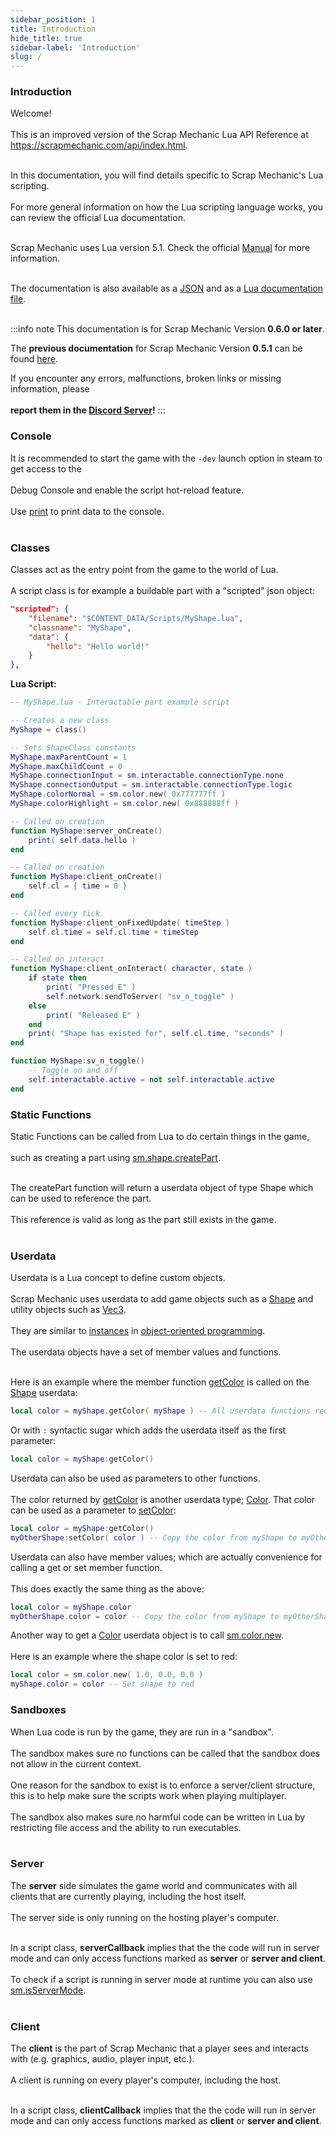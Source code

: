 ```yaml
---
sidebar_position: 1
title: Introduction
hide_title: true
sidebar-label: 'Introduction'
slug: /
---
```


### Introduction

Welcome! <br></br>
This is an improved version of the Scrap Mechanic Lua API Reference at https://scrapmechanic.com/api/index.html. <br></br>

In this documentation, you will find details specific to Scrap Mechanic's Lua scripting. <br></br>
For more general information on how the Lua scripting language works, you can review the official Lua documentation. <br></br>

Scrap Mechanic uses Lua version 5.1. Check the official [Manual](https://www.lua.org/manual/5.1/) for more information. <br></br>

The documentation is also available as a [JSON](/files/api_json.zip) and as a [Lua documentation file](/files/api_lua.zip). <br></br>

:::info note
This documentation is for Scrap Mechanic Version <strong>0.6.0 or later</strong>.

The <strong>previous documentation</strong> for Scrap Mechanic Version <strong>0.5.1</strong> can be found [here](https://scrapmechanictools.com/archive/Lua_051/).

If you encounter any errors, malfunctions, broken links or missing information, please <br></br>
**report them in the [Discord Server](https://discord.gg/2eACct5FDm)!**
:::

### Console

It is recommended to start the game with the <code>-dev</code> launch option in steam to get access to the <br></br>
Debug Console and enable the script hot-reload feature. <br></br>
Use [print](/lua/Game-Script-Environment/Static-Functions/Global#print) to print data to the console. <br></br>

### Classes

Classes act as the entry point from the game to the world of Lua. <br></br>
A script class is for example a buildable part with a "scripted" json object:
```json
"scripted": {
	"filename": "$CONTENT_DATA/Scripts/MyShape.lua",
	"classname": "MyShape",
	"data": {
		"hello": "Hello world!"
	}
},
```
<strong>Lua Script:</strong>

```lua
-- MyShape.lua - Interactable part example script

-- Creates a new class
MyShape = class()

-- Sets ShapeClass constants
MyShape.maxParentCount = 1
MyShape.maxChildCount = 0
MyShape.connectionInput = sm.interactable.connectionType.none
MyShape.connectionOutput = sm.interactable.connectionType.logic
MyShape.colorNormal = sm.color.new( 0x777777ff )
MyShape.colorHighlight = sm.color.new( 0x888888ff )

-- Called on creation
function MyShape:server_onCreate()
	print( self.data.hello )
end

-- Called on creation
function MyShape:client_onCreate()
	self.cl = { time = 0 }
end

-- Called every tick
function MyShape:client_onFixedUpdate( timeStep )
	self.cl.time = self.cl.time + timeStep
end

-- Called on interact
function MyShape:client_onInteract( character, state )
	if state then
		print( "Pressed E" )
		self.network:sendToServer( "sv_n_toggle" )
	else
		print( "Released E" )
	end
	print( "Shape has existed for", self.cl.time, "seconds" )
end

function MyShape:sv_n_toggle() 
	-- Toggle on and off
	self.interactable.active = not self.interactable.active
end
```
### Static Functions

Static Functions can be called from Lua to do certain things in the game, <br></br>
such as creating a part using [sm.shape.createPart](/lua/Game-Script-Environment/Static-Functions/sm.shape#createpart). <br></br>

The createPart function will return a userdata object of type Shape which can be used to reference the part. <br></br>
This reference is valid as long as the part still exists in the game. <br></br>

### Userdata

Userdata is a Lua concept to define custom objects. <br></br>
Scrap Mechanic uses userdata to add game objects such as a [Shape](/lua/Game-Script-Environment/Userdata/Shape) and utility objects such as [Vec3](/lua/Game-Script-Environment/Userdata/Vec3). <br></br>
They are similar to [instances](https://en.wikipedia.org/wiki/Instance_(computer_science)) in [object-oriented programming](https://en.wikipedia.org/wiki/Object-oriented_programming). <br></br>
The userdata objects have a set of member values and functions. <br></br>

Here is an example where the member function [getColor](/lua/Game-Script-Environment/Userdata/Shape#getcolor) is called on the [Shape](/lua/Game-Script-Environment/Userdata/Shape) userdata:
```lua
local color = myShape.getColor( myShape ) -- All userdata functions require the object itself as first parameter.
```
Or with <code>:</code> syntactic sugar which adds the userdata itself as the first parameter:
```lua
local color = myShape:getColor()
```

Userdata can also be used as parameters to other functions. <br></br>
The color returned by [getColor](/lua/Game-Script-Environment/Userdata/Shape#getcolor) is another userdata type; [Color](/lua/Game-Script-Environment/Userdata/Color). That color can be used as a parameter to [setColor](/lua/Game-Script-Environment/Userdata/Shape#setcolor):

```lua
local color = myShape:getColor()
myOtherShape:setColor( color ) -- Copy the color from myShape to myOtherShape
```
Userdata can also have member values; which are actually convenience for calling a get or set member function. <br></br>
This does exactly the same thing as the above:
```lua
local color = myShape.color
myOtherShape.color = color -- Copy the color from myShape to myOtherShape
```

Another way to get a [Color](/lua/Game-Script-Environment/Userdata/Color) userdata object is to call [sm.color.new](/lua/Game-Script-Environment/Static-Functions/sm.color#new). <br></br>
Here is an example where the shape color is set to red:
```lua
local color = sm.color.new( 1.0, 0.0, 0.0 )
myShape.color = color -- Set shape to red
```

### Sandboxes
When Lua code is run by the game, they are run in a "sandbox". <br></br>
The sandbox makes sure no functions can be called that the sandbox does not allow in the current context. <br></br>
One reason for the sandbox to exist is to enforce a server/client structure, this is to help make sure the scripts work when playing multiplayer. <br></br>
The sandbox also makes sure no harmful code can be written in Lua by restricting file access and the ability to run executables. <br></br>

### Server
The <strong>server</strong> side simulates the game world and communicates with all clients that are currently playing, including the host itself. <br></br>
The server side is only running on the hosting player's computer. <br></br>

In a script class, <strong>serverCallback</strong> implies that the the code will run in server mode and can only access functions marked as <strong>server</strong> or <strong>server and client</strong>. <br></br>
To check if a script is running in server mode at runtime you can also use [sm.isServerMode](/lua/Game-Script-Environment/Static-Functions/sm#isservermode). <br></br>

### Client
The <strong>client</strong> is the part of Scrap Mechanic that a player sees and interacts with (e.g. graphics, audio, player input, etc.). <br></br>
A client is running on every player's computer, including the host. <br></br>

In a script class, <strong>clientCallback</strong> implies that the the code will run in server mode and can only access functions marked as <strong>client</strong> or <strong>server and client</strong>. <br></br>


